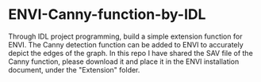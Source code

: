 # ENVI-Canny-function-by-IDL
Through IDL project programming, build a simple extension function for ENVI. The Canny detection function can be added to ENVI to accurately depict the edges of the graph.
In this repo I have shared the SAV file of the Canny function, please download it and place it in the ENVI installation document, under the "Extension" folder.


